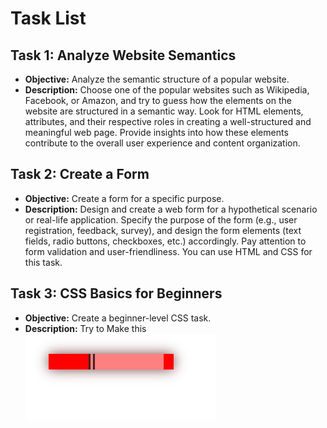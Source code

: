 # Task List

## Task 1: Analyze Website Semantics
- **Objective:** Analyze the semantic structure of a popular website.
- **Description:** Choose one of the popular websites such as Wikipedia, Facebook, or Amazon, and try to guess how the elements on the website are structured in a semantic way. Look for HTML elements, attributes, and their respective roles in creating a well-structured and meaningful web page. Provide insights into how these elements contribute to the overall user experience and content organization.

## Task 2: Create a Form
- **Objective:** Create a form for a specific purpose.
- **Description:** Design and create a web form for a hypothetical scenario or real-life application. Specify the purpose of the form (e.g., user registration, feedback, survey), and design the form elements (text fields, radio buttons, checkboxes, etc.) accordingly. Pay attention to form validation and user-friendliness. You can use HTML and CSS for this task.

## Task 3: CSS Basics for Beginners
- **Objective:** Create a beginner-level CSS task.
- **Description:** Try to Make this 
![Alt text](Resources/image.png)
